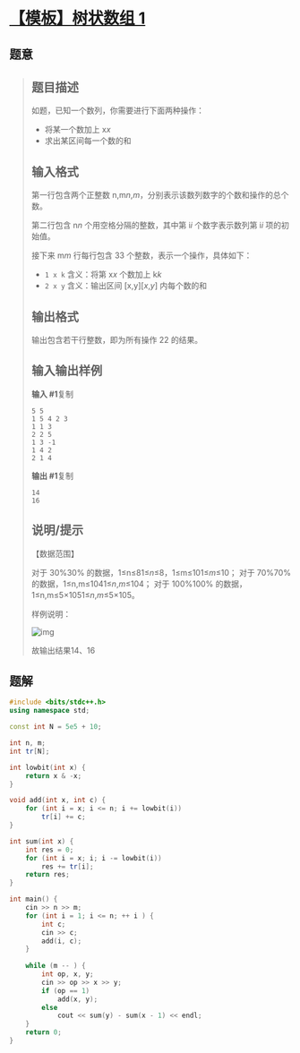 #  [【模板】树状数组 1](https://www.luogu.com.cn/problem/P3374)

## 题意

>   ## 题目描述
>
>   如题，已知一个数列，你需要进行下面两种操作：
>
>   -   将某一个数加上 x*x*
>   -   求出某区间每一个数的和
>
>   ## 输入格式
>
>   第一行包含两个正整数 n,m*n*,*m*，分别表示该数列数字的个数和操作的总个数。
>
>   第二行包含 n*n* 个用空格分隔的整数，其中第 i*i* 个数字表示数列第 i*i* 项的初始值。
>
>   接下来 m*m* 行每行包含 33 个整数，表示一个操作，具体如下：
>
>   -   `1 x k` 含义：将第 x*x* 个数加上 k*k*
>   -   `2 x y` 含义：输出区间 [x,y][*x*,*y*] 内每个数的和
>
>   ## 输出格式
>
>   输出包含若干行整数，即为所有操作 22 的结果。
>
>   ## 输入输出样例
>
>   **输入 #1**复制
>
>   ```
>   5 5
>   1 5 4 2 3
>   1 1 3
>   2 2 5
>   1 3 -1
>   1 4 2
>   2 1 4
>   ```
>
>   **输出 #1**复制
>
>   ```
>   14
>   16
>   ```
>
>   ## 说明/提示
>
>   【数据范围】
>
>   对于 30%30% 的数据，1≤n≤81≤*n*≤8，1≤m≤101≤*m*≤10；
>   对于 70%70% 的数据，1≤n,m≤1041≤*n*,*m*≤104；
>   对于 100%100% 的数据，1≤n,m≤5×1051≤*n*,*m*≤5×105。
>
>   样例说明：
>
>   ![img](https://cdn.luogu.com.cn/upload/pic/2256.png)
>
>   故输出结果14、16

## 题解



```c++
#include <bits/stdc++.h>
using namespace std;

const int N = 5e5 + 10;

int n, m;
int tr[N];

int lowbit(int x) {
    return x & -x;
}

void add(int x, int c) {
    for (int i = x; i <= n; i += lowbit(i))
        tr[i] += c;
}

int sum(int x) {
    int res = 0;
    for (int i = x; i; i -= lowbit(i))
        res += tr[i];
    return res;
}

int main() {
    cin >> n >> m;
    for (int i = 1; i <= n; ++ i ) {
        int c;
        cin >> c;
        add(i, c);
    }
    
    while (m -- ) {
        int op, x, y;
        cin >> op >> x >> y;
        if (op == 1)
            add(x, y);
        else
            cout << sum(y) - sum(x - 1) << endl;
    }
    return 0;
}
```



```python3

```


